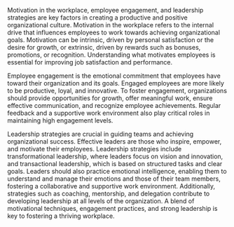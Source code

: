 Motivation in the workplace, employee engagement, and leadership strategies are key factors in creating a productive and positive organizational culture. Motivation in the workplace refers to the internal drive that influences employees to work towards achieving organizational goals. Motivation can be intrinsic, driven by personal satisfaction or the desire for growth, or extrinsic, driven by rewards such as bonuses, promotions, or recognition. Understanding what motivates employees is essential for improving job satisfaction and performance.

Employee engagement is the emotional commitment that employees have toward their organization and its goals. Engaged employees are more likely to be productive, loyal, and innovative. To foster engagement, organizations should provide opportunities for growth, offer meaningful work, ensure effective communication, and recognize employee achievements. Regular feedback and a supportive work environment also play critical roles in maintaining high engagement levels.

Leadership strategies are crucial in guiding teams and achieving organizational success. Effective leaders are those who inspire, empower, and motivate their employees. Leadership strategies include transformational leadership, where leaders focus on vision and innovation, and transactional leadership, which is based on structured tasks and clear goals. Leaders should also practice emotional intelligence, enabling them to understand and manage their emotions and those of their team members, fostering a collaborative and supportive work environment. Additionally, strategies such as coaching, mentorship, and delegation contribute to developing leadership at all levels of the organization. A blend of motivational techniques, engagement practices, and strong leadership is key to fostering a thriving workplace.